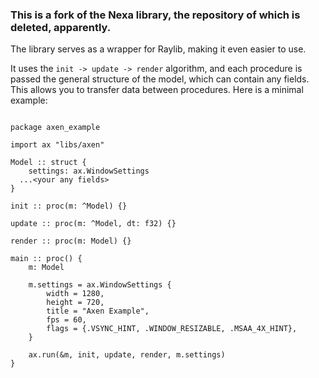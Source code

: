 ### This is a fork of the Nexa library, the repository of which is deleted, apparently.

The library serves as a wrapper for Raylib, making it even easier to use.

It uses the `init -> update -> render` algorithm, and each procedure is passed the general structure of the model, which can contain any fields. This allows you to transfer data between procedures.
Here is a minimal example:


```odin

package axen_example

import ax "libs/axen"

Model :: struct {
	settings: ax.WindowSettings
  ...<your any fields>
}

init :: proc(m: ^Model) {}

update :: proc(m: ^Model, dt: f32) {}

render :: proc(m: Model) {}

main :: proc() {
	m: Model

	m.settings = ax.WindowSettings {
		width = 1280,
		height = 720,
		title = "Axen Example",
		fps = 60,
		flags = {.VSYNC_HINT, .WINDOW_RESIZABLE, .MSAA_4X_HINT},
	}

	ax.run(&m, init, update, render, m.settings)
}

```

